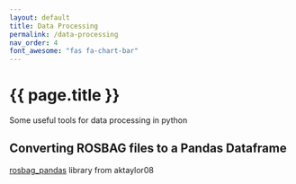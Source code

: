 ```yaml
---
layout: default
title: Data Processing
permalink: /data-processing
nav_order: 4
font_awesome: "fas fa-chart-bar"
---
```


# <i class="{{ page.font_awesome }}"></i> {{ page.title }}


Some useful tools for data processing in python

## Converting ROSBAG files to a Pandas Dataframe
[rosbag_pandas](https://github.com/aktaylor08/RosbagPandas) library from aktaylor08
